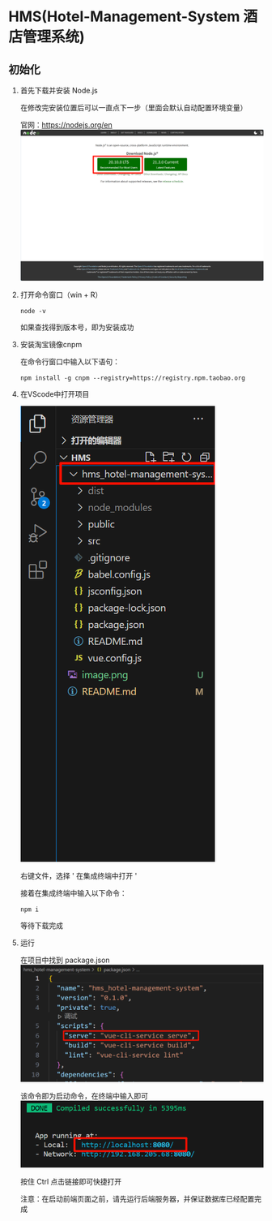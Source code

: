 # HMS(Hotel-Management-System 酒店管理系统)

## 初始化
1. 首先下载并安装 Node.js 

    在修改完安装位置后可以一直点下一步（里面会默认自动配置环境变量）

    官网：https://nodejs.org/en
    ![Alt text](readmeImage/image.png)

2. 打开命令窗口（win + R）

    ```
    node -v
    ```

    如果查找得到版本号，即为安装成功

3. 安装淘宝镜像cnpm

    在命令行窗口中输入以下语句：

    ```
    npm install -g cnpm --registry=https://registry.npm.taobao.org
    ```

4. 在VScode中打开项目

    ![Alt text](readmeImage/image-2.png)
    
    右键文件，选择 ' 在集成终端中打开 '
    
    接着在集成终端中输入以下命令：
    
    ```
    npm i
    ```
    
    等待下载完成
    
5. 运行

    在项目中找到 package.json 
    ![Alt text](readmeImage/image-1.png)
    
    该命令即为启动命令，在终端中输入即可
    ![Alt text](readmeImage/image-3.png)
    
    按住 Ctrl 点击链接即可快捷打开
    
    注意：在启动前端页面之前，请先运行后端服务器，并保证数据库已经配置完成